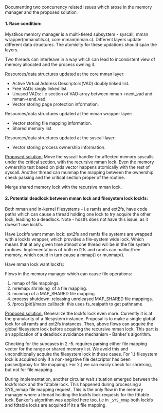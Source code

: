 Documenting two concurrency related issues which arose in the memory manager and the proposed solution. 

#### 1. Race condition:

Mystikos memory manager is a multi-tiered subsystem - syscall, mman wrapper(mmanutils.c), core mman(mman.c). Different layers update different data structures. The atomicity for these updations should span the layers.

Two threads can interleave in a way which can lead to inconsistent view of memory allocated and the process owning it.

Resources/data structures updated at the core mman layer:
- Active Virtual Address Descriptors(VAD) doubly linked list.
- Free VADs singly linked list.
- Unused VADs: i.e section of VAD array between mman->next_vad and mman->end_vad.
- Vector storing page protection information.

Resources/data structures updated at the mman wrapper layer:
- Vector storing file mapping information.
- Shared memory list.

Resources/data structures updated at the syscall layer:
- Vector storing process ownership information.

<ins>Proposed solution:</ins>
Move the syscall handler for affected memory syscalls under the critical section, with the recursive mman lock. Even the memory ownership test based on pids vector happens atomically with the rest of syscall. Another thread can munmap the mapping between the ownership check passing and the critical section proper of the routine.

Merge shared memory lock with the recursive mman lock. 

#### 2. Potential deadlock between mman lock and filesystem lock lockfs:

Both mman and in-kernel filesystems - i.e ramfs and ext2fs, have code paths which can cause a thread holding one lock to try acquire the other lock, leading to a deadlock.
Note - hostfs does not have this issue, as it doesn't use lockfs.

Have Lockfs want mman lock:
ext2fs and ramfs file systems are wrapped with a lockfs wrapper, which provides a file-system wide lock. Which means that at any given time atmost one thread will be in the file system routines.
Implementations of both ext2fs and ramfs can malloc/free memory, which could in turn cause a mmap() or munmap().

Have mman lock want lockfs:

Flows in the memory manager which can cause file operations:

1. mmap of file mappings.
2. mremap: shrinking  of a file mapping.
3. munmap of a MAP_SHARED file mapping.
4. process shutdown: releasing unreleased MAP_SHARED file mappings.
5. /proc/[pid]/maps callback: this uses fs_realpath to get pathname.

<ins>Proposed solution:</ins>
Generalize the lockfs lock even more.
Currently it is at the granularity of a filesystem instance. Proposal is to make a single global lock for all ramfs and ext2fs instances.
Then, above flows can acquire the global filesystem lock before acquiring the recursive mman lock. This part is an application of a deadlock avoidance mechanism - Banker's algorithm.

Checking for the subcases in 2.-5. requires parsing either file mapping vector for the range or shared memory list. We avoid this and unconditionally acquire the filesystem lock in these cases.
For 1.) filesystem lock is acquired only if a non-negative file descriptor has been passed(proxy for file mapping).
For 2.) we can easily check for shrinking, but not for file mapping.

During implementation, another circular wait situation emerged between the lockfs lock and the fdtable lock. This happened during processing a SYS_mmap file mapping request. This is the only flow in the memory manager where a thread holding the lockfs lock requests for the fdtable lock. Banker's algorithm was applied here too, i.e in `_SYS_mmap` both lockfs and fdtable locks are acquired if its a file mapping.
